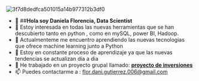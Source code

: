 ![3f7d8dedfca501015a14b977312b3df0](https://github.com/38215290/38215290/assets/127343400/572f7b4c-40b4-40c0-90ea-3877815f308f)
- 👋 ##**Hola soy Daniela Florencia, Data Scientist**
- 👀 Estoy interesada en todas las nuevas herramientas que se han descubierto tanto en python , como en mySQL, power BI, Hadoop.
- 🌱 Actualmenteme me encuentro  aprendiendo las nuevas tecnologias que ofrece machine learning junto a Python
- 💞️ Estoy en constante proceso de aprendizaje ya que las nuevas tendencias se actualizan dia a dia
- 👯 He trabajado en un proyecto grupal llamado: **[proyecto de inversiones](https://github.com/Datalogia/ProyectoG_12/blob/main/README.mds)**
- 📫 Puedes contactarme a : flor.dani.gutierrez.006@gmail.com
<!---
38215290/38215290 is a ✨ special ✨ repository because its `README.md` (this file) appears on your GitHub profile.
You can click the Preview link to take a look at your changes.
--->
